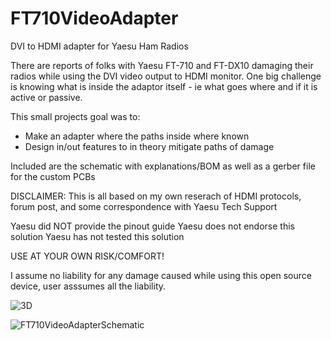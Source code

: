 # FT710VideoAdapter
 DVI to HDMI adapter for Yaesu Ham Radios

There are reports of folks with Yaesu FT-710 and FT-DX10 damaging their radios while using the DVI video output to HDMI monitor. One big challenge is knowing what is inside the adaptor itself - ie what goes where and if it is active or passive.  

This small projects goal was to:
- Make an adapter where the paths inside where known
- Design in/out features to in theory mitigate paths of damage

Included are the schematic with explanations/BOM as well as a gerber file for the custom PCBs

DISCLAIMER: This is all based on my own reserach of HDMI protocols, forum post, and some correspondence with Yaesu Tech Support

Yaesu did NOT provide the pinout guide
Yaesu does not endorse this solution
Yaesu has not tested this solution

USE AT YOUR OWN RISK/COMFORT!

I assume no liability for any damage caused while using this open source device, user asssumes all the liability.

![3D](https://github.com/user-attachments/assets/82a9fca6-15d9-4b6d-9d0a-72de8fd812fe)

![FT710VideoAdapterSchematic](https://github.com/user-attachments/assets/4634ef83-51f1-4897-89c0-f921cefc03d4)

